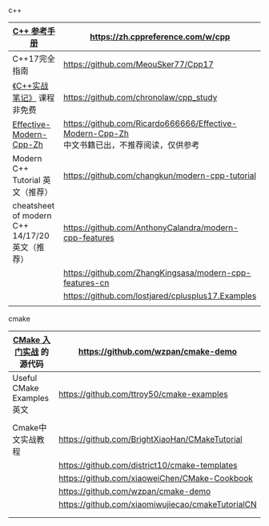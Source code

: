 c++

| [C++ 参考手册](https://zh.cppreference.com/w/cpp)            | https://zh.cppreference.com/w/cpp                            |
| ------------------------------------------------------------ | ------------------------------------------------------------ |
| C++17完全指南                                                | https://github.com/MeouSker77/Cpp17                          |
| [《C++实战笔记》](https://time.geekbang.org/column/intro/309) 课程非免费 | https://github.com/chronolaw/cpp_study                       |
| [Effective-Modern-Cpp-Zh](https://github.com/Ricardo666666/Effective-Modern-Cpp-Zh) | https://github.com/Ricardo666666/Effective-Modern-Cpp-Zh  <br>中文书籍已出，不推荐阅读，仅供参考 |
| Modern C++ Tutorial 英文（推荐）                             | https://github.com/changkun/modern-cpp-tutorial              |
| cheatsheet of modern C++ 14/17/20 英文（推荐）               | https://github.com/AnthonyCalandra/modern-cpp-features       |
|                                                              | https://github.com/ZhangKingsasa/modern-cpp-features-cn      |
|                                                              | https://github.com/lostjared/cplusplus17.Examples            |
|                                                              |                                                              |



cmake

| [CMake 入门实战](https://hahack.com/codes/cmake) 的源代码 | https://github.com/wzpan/cmake-demo               |
| --------------------------------------------------------- | ------------------------------------------------- |
| Useful CMake Examples 英文                                | https://github.com/ttroy50/cmake-examples         |
|                                                           |                                                   |
| Cmake中文实战教程                                         | https://github.com/BrightXiaoHan/CMakeTutorial    |
|                                                           | https://github.com/district10/cmake-templates     |
|                                                           | https://github.com/xiaoweiChen/CMake-Cookbook     |
|                                                           | https://github.com/wzpan/cmake-demo               |
|                                                           | https://github.com/xiaomiwujiecao/cmakeTutorialCN |
|                                                           |                                                   |
|                                                           |                                                   |

